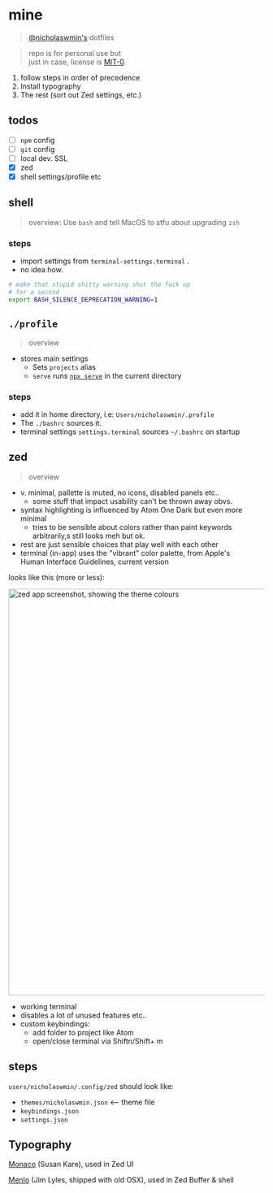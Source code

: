 # mine

> [@nicholaswmin's][nicholaswmin] dotfiles

> repo is for personal use but   
> just in case, license is [MIT-0][mit-zero].

1. follow steps in order of precedence
2. Install typography 
3. The rest (sort out Zed settings, etc.)


##  todos

- [ ] `npm` config
- [ ] `git` config
- [ ] local dev. SSL
- [x] zed
- [x] shell settings/profile etc

## shell

> overview: Use `bash` and tell MacOS to stfu about upgrading `zsh`

### steps

- import settings from `terminal-settings.terminal` .
- no idea how.

```bash
# make that stupid shitty warning shut the fuck up
# for a second
export BASH_SILENCE_DEPRECATION_WARNING=1
```

## `./profile` 

> overview

- stores main settings
  - Sets `projects` alias 
  - `serve` runs [`npx serve`][serve] in the current directory

### steps

- add it in home directory, i.e: `Users/nicholaswmin/.profile`
- The `./bashrc` sources it.
- terminal settings `settings.terminal` sources `~/.bashrc` on startup

## zed 

> overview

- v. minimal, pallette is muted, no icons, disabled panels etc..
    - some stuff that impact usability can't be thrown away obvs.
 - syntax highlighting is influenced by Atom One Dark but even more minimal
   - tries to be sensible about colors rather than paint keywords arbitrarily,s
  still looks meh but ok.
 - rest are just sensible choices that play well with each other  
 - terminal (in-app) uses the "vibrant" color palette, from Apple's  
  Human Interface Guidelines, current version


looks like this (more or less):


<img width="800" alt="zed app screenshot, showing the theme colours" src="[3bc3e0514ec5](https://github.com/user-attachments/assets/b4fbed84-2791-4fc4-85bb-a9beddcbcb73)"/>


- working terminal
- disables a lot of unused features etc..
- custom keybindings:
  - add folder to project like Atom
  - open/close terminal via <key>Shift</key><key>n</key>/<key>Shift</key>+ <key>m</key>

## steps

`users/nicholaswmin/.config/zed` should look like:

- `themes/nicholaswmin.json` <-- theme file
- `keybindings.json` 
- `settings.json`



## Typography

[Monaco][monaco] (Susan Kare), used in Zed UI

[Menlo][menlo] (Jim Lyles, shipped with old OSX), used in Zed Buffer & shell


[mit-zero]: https://spdx.org/licenses/MIT-0.html
[nicholaswmin]: https://github.com/nicholaswmin
[serve]: https://www.npmjs.com/package/serve
[monaco]: https://en.wikipedia.org/wiki/Monaco_(typeface)
[menlo]: https://en.wikipedia.org/wiki/Menlo_(typeface)
